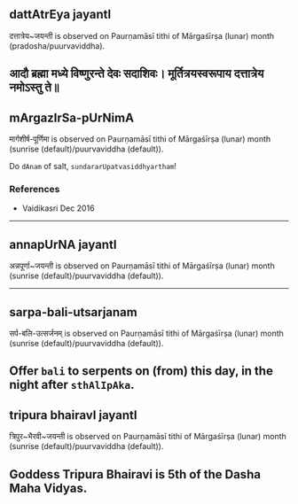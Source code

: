 ## dattAtrEya jayantI

दत्तात्रेय~जयन्ती is observed on Paurṇamāsī tithi of Mārgaśīrṣa (lunar) month (pradosha/puurvaviddha).



आदौ ब्रह्मा मध्ये विष्णुरन्ते देवः सदाशिवः।
मूर्तित्रयस्वरूपाय दत्तात्रेय नमोऽस्तु ते॥
---
## mArgazIrSa-pUrNimA

मार्गशीर्ष-पूर्णिमा is observed on Paurṇamāsī tithi of Mārgaśīrṣa (lunar) month (sunrise (default)/puurvaviddha (default)).

Do `dAnam` of salt, `sundararUpatvasiddhyartham`!
### References
* Vaidikasri Dec 2016

---
## annapUrNA jayantI

अन्नपूर्णा~जयन्ती is observed on Paurṇamāsī tithi of Mārgaśīrṣa (lunar) month (sunrise (default)/puurvaviddha (default)).


---
## sarpa-bali-utsarjanam

सर्प-बलि-उत्सर्जनम् is observed on Paurṇamāsī tithi of Mārgaśīrṣa (lunar) month (sunrise (default)/puurvaviddha (default)).

Offer `bali` to serpents on (from) this day, in the night after `sthAlIpAka`.
---
## tripura bhairavI jayantI

त्रिपुर~भैरवी~जयन्ती is observed on Paurṇamāsī tithi of Mārgaśīrṣa (lunar) month (sunrise (default)/puurvaviddha (default)).

Goddess Tripura Bhairavi is 5th of the Dasha Maha Vidyas.
---

